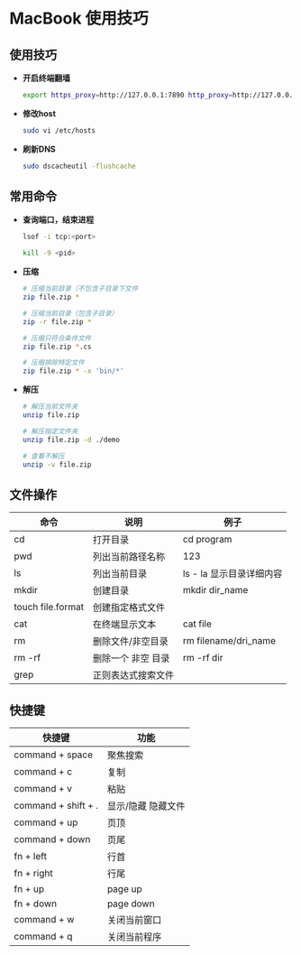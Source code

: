 # MacBook 使用技巧

## 使用技巧

- **开启终端翻墙**

    ```bash
    export https_proxy=http://127.0.0.1:7890 http_proxy=http://127.0.0.1:7890 all_proxy=socks5://127.0.0.1:7891
    ```

- **修改host**
    
    ```bash
    sudo vi /etc/hosts
    ```

- **刷新DNS**

    ```bash
    sudo dscacheutil -flushcache
    ```
    
## 常用命令

- **查询端口，结束进程**

    ```bash
    lsof -i tcp:<port>

    kill -9 <pid>
    ```

- **压缩**

    ```bash
    # 压缩当前目录（不包含子目录下文件
    zip file.zip *

    # 压缩当前目录（包含子目录）
    zip -r file.zip *

    # 压缩只符合条件文件
    zip file.zip *.cs

    # 压缩排除特定文件
    zip file.zip * -x 'bin/*'
    ```

- **解压**
  
    ```bash
    # 解压当前文件夹
    unzip file.zip

    # 解压指定文件夹
    unzip file.zip -d ./demo

    # 查看不解压
    unzip -v file.zip
    ```

## 文件操作

| 命令              | 说明               | 例子                     |
| ----------------- | ------------------ | ------------------------ |
| cd                | 打开目录           | cd program               |
| pwd               | 列出当前路径名称   | 123                      |
| ls                | 列出当前目录       | ls - la 显示目录详细内容 |
| mkdir             | 创建目录           | mkdir dir_name           |
| touch file.format | 创建指定格式文件   |
| cat               | 在终端显示文本     | cat file                 |
| rm                | 删除文件/非空目录  | rm filename/dri_name     |
| rm -rf            | 删除一个 非空 目录 | rm -rf dir               |
| grep              | 正则表达式搜索文件 |

## 快捷键

| 快捷键              | 功能               |
| ------------------- | ------------------ |
| command + space     | 聚焦搜索           |
| command + c         | 复制               |
| command + v         | 粘贴               |
| command + shift + . | 显示/隐藏 隐藏文件 |
| command + up        | 页顶               |
| command + down      | 页尾               |
| fn + left           | 行首               |
| fn + right          | 行尾               |
| fn + up             | page up            |
| fn + down           | page down          |
| command + w         | 关闭当前窗口       |
| command + q         | 关闭当前程序       |